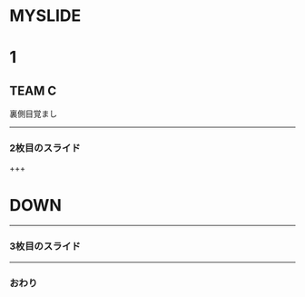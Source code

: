 # MYSLIDE
# 1
## TEAM C


裏側目覚まし


---


### 2枚目のスライド


+++
# DOWN

---


### 3枚目のスライド


---


### おわり

